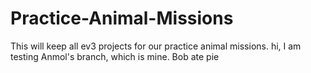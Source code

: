 # Practice-Animal-Missions
This will keep all ev3 projects for our practice animal missions.
hi, I am testing Anmol's branch, which is mine.
Bob ate pie

